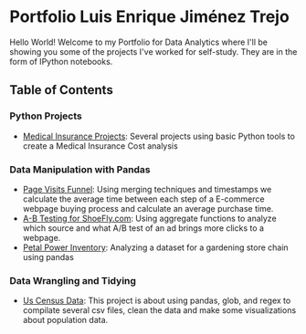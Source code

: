 # Portfolio Luis Enrique Jiménez Trejo
Hello World! Welcome to my Portfolio for Data Analytics where I'll be showing you some of the projects I've worked for self-study. They are in the form of IPython notebooks.  

## Table of Contents
### Python Projects
* [Medical Insurance Projects](https://github.com/kiks99/Portfolio_Enrique-/tree/main/Python%20Files/Medical%20Insurance%20Projects): Several projects using basic Python tools to create a Medical Insurance Cost analysis 
### Data Manipulation with Pandas
* [Page Visits Funnel](https://github.com/kiks99/Portfolio_Enrique-/blob/main/Data%20Manipulation%20with%20Pandas/Page%20Visits%20Funnel/Page%20Visits%20Funnel.ipynb): Using merging techniques and timestamps we calculate the average time between each step of a E-commerce webpage buying process and calculate an average purchase time.
* [A-B Testing for ShoeFly.com](https://github.com/kiks99/Portfolio_Enrique-/blob/main/Data%20Manipulation%20with%20Pandas/A-B%20Testing%20for%20ShoeFly.com/A_B%20Testing%20for%20ShoeFly.com.ipynb): Using aggregate functions to analyze which source and what A/B test of an ad brings more clicks to a webpage.
* [Petal Power Inventory](https://github.com/kiks99/Portfolio_Enrique-/blob/main/Data%20Manipulation%20with%20Pandas/Petal%20Power%20Inventory/Petal%20Power%20Inventory.ipynb): Analyzing a dataset for a gardening store chain using pandas  
### Data Wrangling and Tidying 
* [Us Census Data](https://github.com/kiks99/Portfolio_Enrique-/blob/main/Data%20Wrangling%20and%20Tidying/Us%20Census%20Data/Cleaning%20US%20Data%20Census%20.ipynb):  This project is about using pandas, glob, and regex to compilate several csv files, clean the data and make some visualizations about population data.
